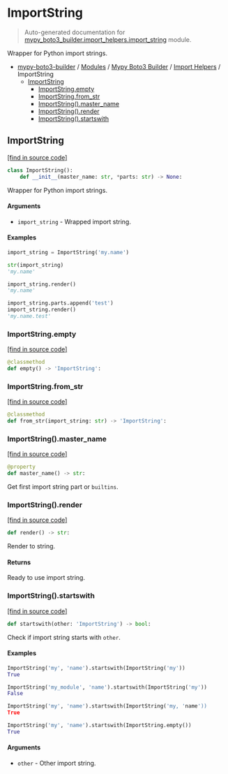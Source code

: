 # ImportString

> Auto-generated documentation for [mypy_boto3_builder.import_helpers.import_string](https://github.com/vemel/mypy_boto3_builder/blob/master/mypy_boto3_builder/import_helpers/import_string.py) module.

Wrapper for Python import strings.

- [mypy-boto3-builder](../../README.md#mypy_boto3_builder) / [Modules](../../MODULES.md#mypy-boto3-builder-modules) / [Mypy Boto3 Builder](../index.md#mypy-boto3-builder) / [Import Helpers](index.md#import-helpers) / ImportString
    - [ImportString](#importstring)
        - [ImportString.empty](#importstringempty)
        - [ImportString.from_str](#importstringfrom_str)
        - [ImportString().master_name](#importstringmaster_name)
        - [ImportString().render](#importstringrender)
        - [ImportString().startswith](#importstringstartswith)

## ImportString

[[find in source code]](https://github.com/vemel/mypy_boto3_builder/blob/master/mypy_boto3_builder/import_helpers/import_string.py#L7)

```python
class ImportString():
    def __init__(master_name: str, *parts: str) -> None:
```

Wrapper for Python import strings.

#### Arguments

- `import_string` - Wrapped import string.

#### Examples

```python
import_string = ImportString('my.name')

str(import_string)
'my.name'

import_string.render()
'my.name'

import_string.parts.append('test')
import_string.render()
'my.name.test'
```

### ImportString.empty

[[find in source code]](https://github.com/vemel/mypy_boto3_builder/blob/master/mypy_boto3_builder/import_helpers/import_string.py#L41)

```python
@classmethod
def empty() -> 'ImportString':
```

### ImportString.from_str

[[find in source code]](https://github.com/vemel/mypy_boto3_builder/blob/master/mypy_boto3_builder/import_helpers/import_string.py#L37)

```python
@classmethod
def from_str(import_string: str) -> 'ImportString':
```

### ImportString().master_name

[[find in source code]](https://github.com/vemel/mypy_boto3_builder/blob/master/mypy_boto3_builder/import_helpers/import_string.py#L107)

```python
@property
def master_name() -> str:
```

Get first import string part or `builtins`.

### ImportString().render

[[find in source code]](https://github.com/vemel/mypy_boto3_builder/blob/master/mypy_boto3_builder/import_helpers/import_string.py#L98)

```python
def render() -> str:
```

Render to string.

#### Returns

Ready to use import string.

### ImportString().startswith

[[find in source code]](https://github.com/vemel/mypy_boto3_builder/blob/master/mypy_boto3_builder/import_helpers/import_string.py#L66)

```python
def startswith(other: 'ImportString') -> bool:
```

Check if import string starts with `other`.

#### Examples

```python
ImportString('my', 'name').startswith(ImportString('my'))
True

ImportString('my_module', 'name').startswith(ImportString('my'))
False

ImportString('my', 'name').startswith(ImportString('my, 'name'))
True

ImportString('my', 'name').startswith(ImportString.empty())
True
```

#### Arguments

- `other` - Other import string.
